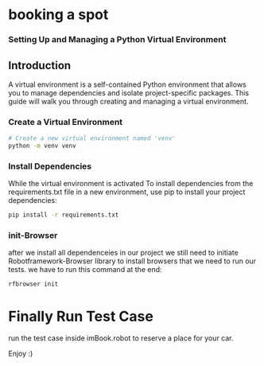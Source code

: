 # booking a spot

### Setting Up and Managing a Python Virtual Environment

## Introduction
A virtual environment is a self-contained Python environment that allows you to manage dependencies and isolate project-specific packages. This guide will walk you through creating and managing a virtual environment.

### Create a Virtual Environment

```bash
# Create a new virtual environment named 'venv'
python -m venv venv 
```

### Install Dependencies

While the virtual environment is activated To install dependencies from the requirements.txt file in a new environment, use pip to install your project dependencies:
```bash
pip install -r requirements.txt
```

### init-Browser
after we install all dependenceies in our project we still need to initiate Robotframework-Browser library to install browsers that we need to run our tests. we have to run this command at the end:

```bash
rfbrowser init
```

# Finally Run Test Case
run the test case inside imBook.robot to reserve a place for your car.

Enjoy :)
